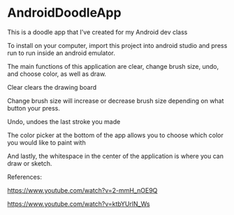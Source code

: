 # AndroidDoodleApp
This is a doodle app that I've created for my Android dev class

To install on your computer, import this project into android studio and press run to run inside an android emulator.

The main functions of this application are clear, change brush size, undo, and choose color, as well as draw.

Clear clears the drawing board

Change brush size will increase or decrease brush size depending on what button your press.

Undo, undoes the last stroke you made

The color picker at the bottom of the app allows you to choose which color you would like to paint with

And lastly, the whitespace in the center of the application is where you can draw or sketch.


References:

https://www.youtube.com/watch?v=2-mmH_nOE9Q

https://www.youtube.com/watch?v=ktbYUrlN_Ws